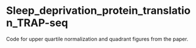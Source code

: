 # Sleep_deprivation_protein_translation_TRAP-seq
Code for upper quartile normalization and quadrant figures from the paper.
